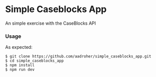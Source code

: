 # Simple Caseblocks App
An simple exercise with the CaseBlocks API

### Usage
As expected:
````
$ git clone https://github.com/aadroher/simple_caseblocks_app.git
$ cd simple_caseblocks_app
$ npm install
$ npm run dev
````

